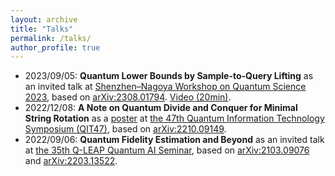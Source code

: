 ```yaml
---
layout: archive
title: "Talks"
permalink: /talks/
author_profile: true
---
```


* 2023/09/05: **Quantum Lower Bounds by Sample-to-Query Lifting** as an invited talk at [Shenzhen–Nagoya Workshop on Quantum Science 2023](https://shenzhen-nagoya.github.io/2023/), based on [arXiv:2308.01794](https://arxiv.org/abs/2308.01794). [Video (20min)](https://youtu.be/RebEfLFH69I?t=3015).
* 2022/12/08: **A Note on Quantum Divide and Conquer for Minimal String Rotation** as a [poster](https://ken.ieice.org/ken/paper/20221208DCpl/eng/) at [the 47th Quantum Information Technology Symposium (QIT47)](https://www.ieice.org/es/qit/qit47/index_e.html), based on [arXiv:2210.09149](https://arxiv.org/abs/2210.09149).
* 2022/09/06: **Quantum Fidelity Estimation and Beyond** as an invited talk at [the 35th Q-LEAP Quantum AI Seminar](https://qleap-qai.jp/seminar/post-2176822.html), based on [arXiv:2103.09076](https://arxiv.org/abs/2103.09076) and [arXiv:2203.13522](https://arxiv.org/abs/2203.13522).
